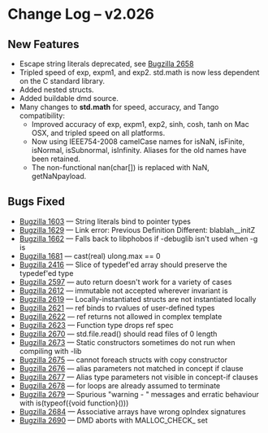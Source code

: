 # Change Log &ndash; v2.026

## New Features

* Escape string literals deprecated, see [Bugzilla 2658](/bug/2658)
* Tripled speed of exp, expm1, and exp2. std.math is now less dependent on the
  C standard library.
* Added nested structs.
* Added buildable dmd source.
* Many changes to **std.math** for speed, accuracy, and Tango compatibility:
    * Improved accuracy of exp, expm1, exp2, sinh, cosh, tanh on Mac OSX, and
      tripled speed on all platforms.
    * Now using IEEE754-2008 camelCase names for isNaN, isFinite, isNormal,
      isSubnormal, isInfinity. Aliases for the old names have been retained.
    * The non-functional nan(char[]) is replaced with NaN, getNaNpayload.

## Bugs Fixed

* [Bugzilla 1603](/bug/1603) &mdash; String literals bind to pointer types
* [Bugzilla 1629](/bug/1629) &mdash; Link error: Previous Definition Different: blablah__initZ
* [Bugzilla 1662](/bug/1662) &mdash; Falls back to libphobos if -debuglib isn't used when -g is
* [Bugzilla 1681](/bug/1681) &mdash; cast(real) ulong.max == 0
* [Bugzilla 2416](/bug/2416) &mdash; Slice of typedef'ed array should preserve the typedef'ed type
* [Bugzilla 2597](/bug/2597) &mdash; auto return doesn't work for a variety of cases
* [Bugzilla 2612](/bug/2612) &mdash; immutable not accepted wherever invariant is
* [Bugzilla 2619](/bug/2619) &mdash; Locally-instantiated structs are not instantiated locally
* [Bugzilla 2621](/bug/2621) &mdash; ref binds to rvalues of user-defined types
* [Bugzilla 2622](/bug/2622) &mdash; ref returns not allowed in complex template
* [Bugzilla 2623](/bug/2623) &mdash; Function type drops ref spec
* [Bugzilla 2670](/bug/2670) &mdash; std.file.read() should read files of 0 length
* [Bugzilla 2673](/bug/2673) &mdash; Static constructors sometimes do not run when compiling with -lib
* [Bugzilla 2675](/bug/2675) &mdash; cannot foreach structs with copy constructor
* [Bugzilla 2676](/bug/2676) &mdash; alias parameters not matched in concept if clause
* [Bugzilla 2677](/bug/2677) &mdash; Alias type parameters not visible in concept-if clauses
* [Bugzilla 2678](/bug/2678) &mdash; for loops are already assumed to terminate
* [Bugzilla 2679](/bug/2679) &mdash; Spurious "warning - " messages and erratic behaviour with is(typeof({void function}()))
* [Bugzilla 2684](/bug/2684) &mdash; Associative arrays have wrong opIndex signatures
* [Bugzilla 2690](/bug/2690) &mdash; DMD aborts with MALLOC_CHECK_ set

